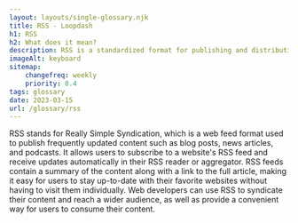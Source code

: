 ```yaml
--- 
layout: layouts/single-glossary.njk
title: RSS - Loopdash
h1: RSS
h2: What does it mean?
description: RSS is a standardized format for publishing and distributing content updates, which can be easily integrated into WordPress websites using plugins or built-in functionality.
imageAlt: keyboard
sitemap:
	changefreq: weekly
	priority: 0.4
tags: glossary
date: 2023-03-15
url: /glossary/rss
---
```


RSS stands for Really Simple Syndication, which is a web feed format used to publish frequently updated content such as blog posts, news articles, and podcasts. It allows users to subscribe to a website's RSS feed and receive updates automatically in their RSS reader or aggregator. RSS feeds contain a summary of the content along with a link to the full article, making it easy for users to stay up-to-date with their favorite websites without having to visit them individually. Web developers can use RSS to syndicate their content and reach a wider audience, as well as provide a convenient way for users to consume their content.
